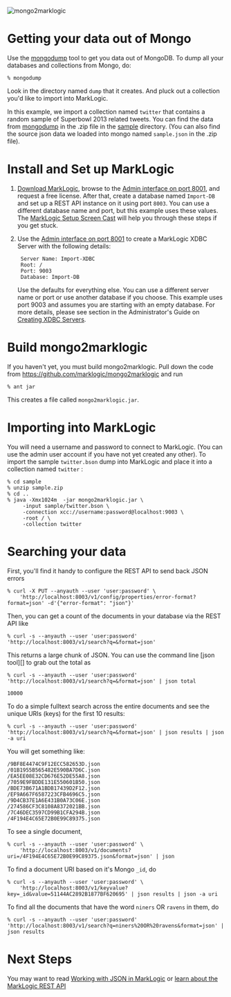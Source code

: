 ![mongo2marklogic](http://developer.marklogic.com/media/mongo2marklogic.png)

# Getting your data out of Mongo 

Use the [mongodump][] tool to get you data out of MongoDB.  To dump all your databases and collections 
from Mongo, do:

    % mongodump 
    
Look in the directory named `dump` that it creates.  And pluck out a collection you'd like to import
into MarkLogic.

In this example, we import a collection named `twitter` that contains a random sample of 
Superbowl 2013 related tweets.  You can find the data from [mongodump][] in the
.zip file in the [sample][] directory.  (You can also find the source json data we 
loaded into mongo named `sample.json` in the .zip file).

# Install and Set up MarkLogic

1. [Download MarkLogic][], browse to the [Admin interface on port 8001](http://localhost:8001), and 
   request a free license. After that, create a database named `Import-DB` 
   and set up a REST API instance on it using port `8003`.
   You can use a different database name and port, but this example uses these values. The 
   [MarkLogic Setup Screen Cast][] will help you through these steps if you get stuck.
2. Use the [Admin interface on port 8001](http://localhost:8001) to create a MarkLogic XDBC Server with the following details:

        Server Name: Import-XDBC
        Root: /
        Port: 9003
        Database: Import-DB 
    
    Use the defaults for everything else. You can use a different server name or port or use another database 
    if you choose. This example uses port 9003 and assumes you are starting with an empty database. 
    For more details, please see section in the Administrator's Guide on [Creating XDBC Servers][MarkLogic XDBC Server].

# Build mongo2marklogic

If you haven't yet, you must build mongo2marklogic. Pull down the code from https://github.com/marklogic/mongo2marklogic and run

    % ant jar

This creates a file called `mongo2marklogic.jar`.   

# Importing into MarkLogic

You will need a username and password to connect to MarkLogic. (You can use the admin user account if you have not yet created any other).  To import the sample `twitter.bson` dump into MarkLogic and place it into a collection named `twitter` :

    % cd sample
    % unzip sample.zip
    % cd ..
    % java -Xmx1024m  -jar mongo2marklogic.jar \
         -input sample/twitter.bson \
         -connection xcc://username:password@localhost:9003 \
         -root / \
         -collection twitter
    
# Searching your data

First, you'll find it handy to configure the REST API to send back JSON errors 

    % curl -X PUT --anyauth --user 'user:password' \
        'http://localhost:8003/v1/config/properties/error-format?format=json' -d'{"error-format": "json"}'

Then, you can get a count of the documents in your database via the REST API like

    % curl -s --anyauth --user 'user:password' 'http://localhost:8003/v1/search?q=&format=json'

This returns a large chunk of JSON. You can use the command line [json tool][] to grab out the total as

    % curl -s --anyauth --user 'user:password' 'http://localhost:8003/v1/search?q=&format=json' | json total
    
    10000

To do a simple fulltext search across the entire documents and see the unique URIs (keys) for the first 10 results:

    % curl -s --anyauth --user 'user:password' 'http://localhost:8003/v1/search?q=&format=json' | json results | json -a uri

You will get something like:

    /9BF8E4474C9F12ECC582653D.json
    /01B1955B565482E590BA7D6C.json
    /EA5EE08E32CD676E52DE55A8.json
    /7059E9FBDDE131E550601B50.json
    /BDE73B671A1BDB17439D2F12.json
    /EF9A667F6587223CFB4696C5.json
    /9D4CB37E1A6E431B0A73C06E.json
    /274586CF3C8108A8372021BB.json
    /7C46DEC3597CD99B1CFA294B.json
    /4F194E4C65E72B0E99C89375.json

To see a single document, 

    % curl -s --anyauth --user 'user:password' \
        'http://localhost:8003/v1/documents?uri=/4F194E4C65E72B0E99C89375.json&format=json' | json

To find a document URI based on it's Mongo `_id`, do

    % curl -s --anyauth --user 'user:password' \
        'http://localhost:8003/v1/keyvalue?key=_id&value=51144AC2892B1877BF620695' | json results | json -a uri

To find all the documents that have the word `niners` OR `ravens` in them, do

    % curl -s --anyauth --user 'user:password' 'http://localhost:8003/v1/search?q=niners%20OR%20ravens&format=json' | json results


# Next Steps

You may want to read [Working with JSON in MarkLogic][] or [learn about the MarkLogic REST API][]

[MarkLogic]: http://developer.marklogic.com    
[LICENSE.txt]: https://github.com/marklogic/mongo2marklogic/blog/master/LICENSE.txt
[Enterprise NoSQL]: http://developer.marklogic.com/products/marklogic-server/enterprise-nosql
[Download MarkLogic]: http://developer.marklogic.com/products
[Architectural Summary]: http://developer.marklogic.com/learn/arch/diagram-101
[free license]: http://developer.marklogic.com/developer
[MarkLogic XDBC Server]: http://docs.marklogic.com/guide/admin/xdbc#id_21458
[mongodump]: http://docs.mongodb.org/manual/reference/mongodump/
[MarkLogic Setup Screen Cast]: http://www.youtube.com/watch?feature=player_embedded&v=n4Oem-DsQaU
[XCC Sessions]: http://docs.marklogic.com/guide/xcc/concepts#id_15580
[learn about the MarkLogic REST API]: http://developer.marklogic.com/learn/rest
[Working with JSON in MarkLogic]: http://docs.marklogic.com/guide/app-dev/json
[BSON]: http://bsonspec.org/
[Example]: https://github.com/marklogic/mongo2marklogic/wiki/Example
[sample]: https://github.com/marklogic/mongo2marklogic/tree/master/sample
